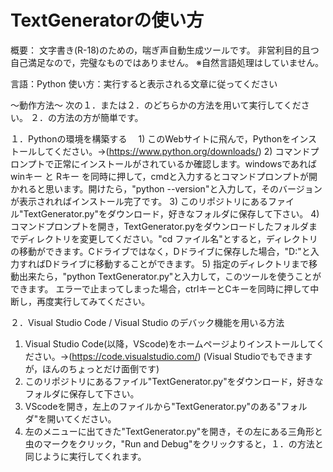 # TextGeneratorの使い方
概要：
文字書き(R-18)のための，喘ぎ声自動生成ツールです。
非営利目的且つ自己満足なので，完璧なものではありません。
※自然言語処理はしていません。

言語：Python
使い方：実行すると表示される文章に従ってください

～動作方法～
次の１．または２．のどちらかの方法を用いて実行してください。
２．の方法の方が簡単です。

１．Pythonの環境を構築する
　1) このWebサイトに飛んで，Pythonをインストールしてください。→(https://www.python.org/downloads/)
  2) コマンドプロンプトで正常にインストールがされているか確認します。windowsであれば winキー と Rキー を同時に押して，cmdと入力するとコマンドプロンプトが開かれると思います。開けたら，"python --version"と入力して，そのバージョンが表示されればインストール完了です。
  3) このリポジトリにあるファイル"TextGenerator.py"をダウンロード，好きなフォルダに保存して下さい。
  4) コマンドプロンプトを開き，TextGenerator.pyをダウンロードしたフォルダまでディレクトリを変更してください。"cd ファイル名"とすると，ディレクトリの移動ができます。Cドライブではなく，Dドライブに保存した場合，"D:"と入力すればDドライブに移動することができます。
  5) 指定のディレクトリまで移動出来たら，"python TextGenerator.py"と入力して，このツールを使うことができます。
     エラーで止まってしまった場合，ctrlキーとCキーを同時に押して中断し，再度実行してみてください。

２．Visual Studio Code / Visual Studio のデバック機能を用いる方法
  1) Visual Studio Code(以降，VScode)をホームページよりインストールしてください。→(https://code.visualstudio.com/)
     (Visual Studioでもできますが，ほんのちょっとだけ面倒です)
  2) このリポジトリにあるファイル"TextGenerator.py"をダウンロード，好きなフォルダに保存して下さい。
  3) VScodeを開き，左上のファイルから"TextGenerator.py"のある"フォルダ"を開いてください。
  4) 左のメニューに出てきた"TextGenerator.py"を開き，その左にある三角形と虫のマークをクリック，"Run and Debug"をクリックすると，１．の方法と同じように実行してくれます。

